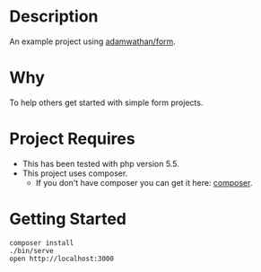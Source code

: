 # Description
An example project using [adamwathan/form](https://github.com/adamwathan/form).

# Why
To help others get started with simple form projects.

# Project Requires
- This has been tested with php version 5.5.
- This project uses composer.
  - If you don't have composer you can get it here: [composer](https://getcomposer.org/download/).

# Getting Started
```
composer install
./bin/serve
open http://localhost:3000
```
